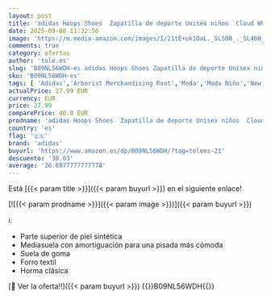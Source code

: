 ```yaml
---
layout: post
title: 'adidas Hoops Shoes  Zapatilla de deporte Unisex niños  Cloud White Cloud White Cloud White  38 EU'
date: 2025-09-08 11:32:56
image: 'https://m.media-amazon.com/images/I/21tE+uk1OaL._SL500_._SL400_.jpg'
comments: true
category: ofertas
author: 'tole.es'
slug: 'B09NL56WDH-es adidas Hoops Shoes Zapatilla de deporte Unisex niños Cloud...'
sku: 'B09NL56WDH-es'
tags: [ 'Adidas','Arborist Merchandising Root','Moda','Moda Niño','New to CML','Ropa','Self Service','Special Features Stores','Zapatillas casual para niño','Zapatillas deportivas y de moda para niños','Zapatos de niño','adidas','c8538d25-3af9-48d3-aeff-5f3ce5572a36_0','c8538d25-3af9-48d3-aeff-5f3ce5572a36_1801','c8538d25-3af9-48d3-aeff-5f3ce5572a36_2801','c8538d25-3af9-48d3-aeff-5f3ce5572a36_4601','zapatilla','🇪🇸', ]
actualPrice: 27.99 EUR
currency: EUR
price: 27.99
comparePrice: 40.0 EUR
prodname: 'adidas Hoops Shoes  Zapatilla de deporte Unisex niños  Cloud White Cloud White Cloud White  38 EU'
country: 'es'
flag: '🇪🇸'
brand: 'adidas'
buyurl: 'https://www.amazon.es/dp/B09NL56WDH/?tag=tolees-21'
descuento: '30.03'
average: '26.6977777777778'
---
```


Está [{{< param title >}}]({{< param buyurl >}}) en el siguiente enlace!

[![{{< param prodname >}}]({{< param image >}})]({{< param buyurl >}})

ℹ️:

- Parte superior de piel sintética
- Mediasuela con amortiguación para una pisada más cómoda
- Suela de goma
- Forro textil
- Horma clásica

[🛒 Ver la oferta!!]({{< param buyurl >}})
{{<world>}}B09NL56WDH{{</world>}}
